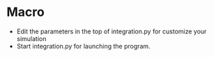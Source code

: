 # Macro
- Edit the parameters in the top of integration.py for customize your simulation
- Start integration.py for launching the program.

